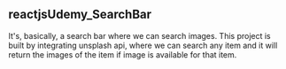## reactjsUdemy_SearchBar

It's, basically, a search bar where we can search images. 
This project is built by integrating unsplash api, where we can search any item and it will return the images of the item if image is available for that item.